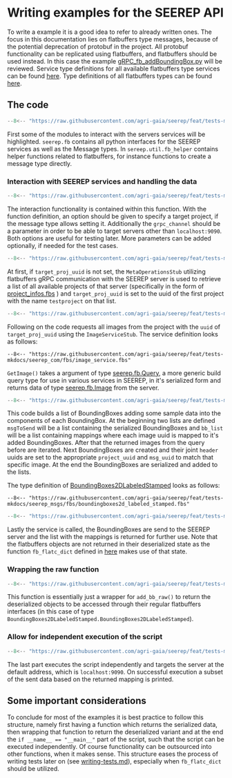 # Writing examples for the SEEREP API

To write a example it is a good idea to refer to already written ones.
The focus in this documentation lies on flatbuffers type messages, because of the potential deprecation of protobuf in
the project.
All protobuf functionality can be replicated using flatbuffers, and flatbuffers should be used instead.
In this case the example [gRPC_fb_addBoundingBox.py](https://github.com/agri-gaia/seerep/blob/feat/tests-mkdocs/examples/python/gRPC/images/gRPC_fb_addBoundingBox.py)
will be reviewed.
Service type definitions for all available flatbuffers type services can be found [here](https://github.com/agri-gaia/seerep/tree/feat/tests-mkdocs/seerep_com/fbs).
Type definitions of all flatbuffers types can be found [here](https://github.com/agri-gaia/seerep/tree/feat/tests-mkdocs/seerep_msgs/fbs).

## The code

```python
--8<-- "https://raw.githubusercontent.com/agri-gaia/seerep/feat/tests-mkdocs/examples/python/gRPC/images/gRPC_fb_addBoundingBox.py:4:26"
```

First some of the modules to interact with the servers services will be highlighted.
`seerep.fb` contains all python interfaces for the SEEREP services as well as the Message types.
In `sereep.util.fb_helper` contains helper functions related to flatbuffers, for instance functions to create a message
type directly.

### Interaction with SEEREP services and handling the data

```python
--8<-- "https://raw.githubusercontent.com/agri-gaia/seerep/feat/tests-mkdocs/examples/python/gRPC/images/gRPC_fb_addBoundingBox.py:28:30"
```

The interaction functionality is contained within this function.
With the function definition, an option should be given to specify a target project, if
the message type allows setting it.
Additionally the `grpc_channel` should be a parameter in order to be able to target servers other than `localhost:9090`.
Both options are useful for testing later. More parameters can be added optionally, if needed for the test cases.

```python
--8<-- "https://raw.githubusercontent.com/agri-gaia/seerep/feat/tests-mkdocs/examples/python/gRPC/images/gRPC_fb_addBoundingBox.py:31:49"
```

At first, if `target_proj_uuid` is not set, the `MetaOperationsStub` utilizing flatbuffers gRPC communication
with the SEEREP server is used to retrieve a list of all available projects of that server (specifically in the form of
[project_infos.fbs](https://github.com/agri-gaia/seerep/blob/feat/tests-mkdocs/seerep_msgs/fbs/project_infos.fbs)
) and `target_proj_uuid` is set to the uuid of the first project with the name `testproject` on that list.

```python
--8<-- "https://raw.githubusercontent.com/agri-gaia/seerep/feat/tests-mkdocs/examples/python/gRPC/images/gRPC_fb_addBoundingBox.py:50:60"
```

Following on the code requests all images from the project with the `uuid` of `target_proj_uuid` using the
`ImageServiceStub`. The service definition looks as follows:

```fbs
--8<-- "https://raw.githubusercontent.com/agri-gaia/seerep/feat/tests-mkdocs/seerep_com/fbs/image_service.fbs"
```

`GetImage()` takes a argument of type [seerep.fb.Query](https://github.com/agri-gaia/seerep/blob/feat/tests-mkdocs/seerep_msgs/fbs/query.fbs),
a more generic build query type for use in various services in SEEREP, in it's serialized form and returns data of type
[seerep.fb.Image](https://github.com/agri-gaia/seerep/blob/feat/tests-mkdocs/seerep_msgs/fbs/image.fbs) from the server.

```python
--8<-- "https://raw.githubusercontent.com/agri-gaia/seerep/feat/tests-mkdocs/examples/python/gRPC/images/gRPC_fb_addBoundingBox.py:62:107"
```

This code builds a list of BoundingBoxes adding some sample data into the components of each BoundingBox.
At the beginning two lists are defined `msgToSend` will be a list containing the serialized BoundingBoxes and
`bb_list` will be a list containing mappings where each image uuid is mapped to it's added BoundingBoxes.
After that the returned images from the query before are iterated.
Next BoundingBoxes are created and their joint `header` uuids are set to the appropriate `project_uuid` and `msg_uuid` to
match that specific image.
At the end the BoundingBoxes are serialized and added to the lists.

The type definition of [BoundingBoxes2DLabeledStamped](https://github.com/agri-gaia/seerep/blob/feat/tests-mkdocs/seerep_msgs/fbs/boundingboxes2d_labeled_stamped.fbs)
looks as follows:

```fbs
--8<-- "https://raw.githubusercontent.com/agri-gaia/seerep/feat/tests-mkdocs/seerep_msgs/fbs/boundingboxes2d_labeled_stamped.fbs"
```

```python
--8<-- "https://raw.githubusercontent.com/agri-gaia/seerep/feat/tests-mkdocs/examples/python/gRPC/images/gRPC_fb_addBoundingBox.py:109:110"
```

Lastly the service is called, the BoundingBoxes are send to the SEEREP server and the list with the mappings is returned
for further use.
Note that the flatbuffers objects are not returned in their deserialized state as the function `fb_flatc_dict` defined in
[here](https://github.com/agri-gaia/seerep/blob/main/examples/python/gRPC/util/fb_to_dict.py)
makes use of that state.

### Wrapping the raw function

```python
--8<-- "https://raw.githubusercontent.com/agri-gaia/seerep/feat/tests-mkdocs/examples/python/gRPC/images/gRPC_fb_addBoundingBox.py:112:119"
```

This function is essentially just a wrapper for `add_bb_raw()` to return the deserialized objects to be accessed through
their regular flatbuffers interfaces (in this case of type `BoundingBoxes2DLabeledStamped.BoundingBoxes2DLabeledStamped`).

### Allow for independent execution of the script

```python
--8<-- "https://raw.githubusercontent.com/agri-gaia/seerep/feat/tests-mkdocs/examples/python/gRPC/images/gRPC_fb_addBoundingBox.py:122:137"
```

The last part executes the script independently and targets the server at the default address, which is `localhost:9090`.
On successful execution a subset of the sent data based on the returned mapping is printed.

## Some important considerations

To conclude for most of the examples it is best practice to follow this structure, namely first having a function which
returns the serialized data,
then wrapping that function to return the deserialized variant and at the end the `if __name__ == "__main__"` part of
the script, such that the script can be executed independently.
Of course functionality can be outsourced into other functions, when it makes sense.
This structure eases the process of writing tests later on (see [writing-tests.md](writing-python-tests.md)),
especially when `fb_flatc_dict` should be utilized.

